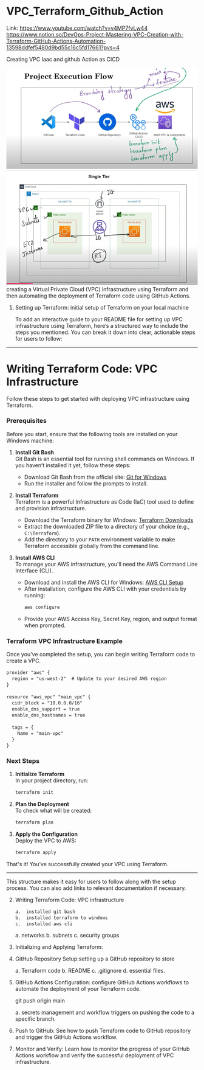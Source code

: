# VPC_Terraform_Github_Action
Link: https://www.youtube.com/watch?v=v4MP7fvLw44
https://www.notion.so/DevOps-Project-Mastering-VPC-Creation-with-Terraform-GitHub-Actions-Automation-13598ddfef5480d9bd55c16c5fd17661?pvs=4



Creating VPC Iaac and github Action as CICD

![Alt text](image/projectfow.png)
![Alt text](image/image.png)
creating a Virtual Private Cloud (VPC) infrastructure using Terraform and then automating the deployment of  Terraform code using GitHub Actions.


1. Setting up Terraform:  initial setup of Terraform on your local machine

    To add an interactive guide to your README file for setting up VPC infrastructure using Terraform, here’s a structured way to include the steps you mentioned. You can break it down into clear, actionable steps for users to follow:

---

# Writing Terraform Code: VPC Infrastructure

Follow these steps to get started with deploying VPC infrastructure using Terraform.

### Prerequisites

Before you start, ensure that the following tools are installed on your Windows machine:

1. **Install Git Bash**  
   Git Bash is an essential tool for running shell commands on Windows. If you haven’t installed it yet, follow these steps:  
   - Download Git Bash from the official site: [Git for Windows](https://git-scm.com/)
   - Run the installer and follow the prompts to install.

2. **Install Terraform**  
   Terraform is a powerful Infrastructure as Code (IaC) tool used to define and provision infrastructure.  
   - Download the Terraform binary for Windows: [Terraform Downloads](https://www.terraform.io/downloads.html)
   - Extract the downloaded ZIP file to a directory of your choice (e.g., `C:\Terraform`).
   - Add the directory to your `PATH` environment variable to make Terraform accessible globally from the command line.

3. **Install AWS CLI**  
   To manage your AWS infrastructure, you'll need the AWS Command Line Interface (CLI).  
   - Download and install the AWS CLI for Windows: [AWS CLI Setup](https://docs.aws.amazon.com/cli/latest/userguide/install-cliv2-windows.html)
   - After installation, configure the AWS CLI with your credentials by running:  
     ```bash
     aws configure
     ```
   - Provide your AWS Access Key, Secret Key, region, and output format when prompted.

### Terraform VPC Infrastructure Example

Once you've completed the setup, you can begin writing Terraform code to create a VPC.

```hcl
provider "aws" {
  region = "us-west-2"  # Update to your desired AWS region
}

resource "aws_vpc" "main_vpc" {
  cidr_block = "10.0.0.0/16"
  enable_dns_support = true
  enable_dns_hostnames = true

  tags = {
    Name = "main-vpc"
  }
}
```

### Next Steps
1. **Initialize Terraform**  
   In your project directory, run:
   ```bash
   terraform init
   ```

2. **Plan the Deployment**  
   To check what will be created:
   ```bash
   terraform plan
   ```

3. **Apply the Configuration**  
   Deploy the VPC to AWS:
   ```bash
   terraform apply
   ```

That's it! You’ve successfully created your VPC using Terraform.

---

This structure makes it easy for users to follow along with the setup process. You can also add links to relevant documentation if necessary.
    
2. Writing Terraform Code:  VPC infrastructure

       a.  installed git bash 
       b.  installed terraform to windows 
       c.  installed aws cli
   
      a.   networks
      b.   subnets
      c.   security groups

4. Initializing and Applying Terraform:
   
5. GitHub Repository Setup:setting up a GitHub repository to store

     a.   Terraform code
     b.   README
     c.   .gitignore
     d.   essential files.
   
6. GitHub Actions Configuration: configure GitHub Actions workflows to automate the deployment of your Terraform code.

   git push origin main


    a.   secrets management and workflow triggers on pushing the code to a specific branch.
    
8. Push to GitHub: See how to push  Terraform code to GitHub repository and trigger the GitHub Actions workflow.

9. Monitor and Verify: Learn how to monitor the progress of your GitHub Actions workflow and verify the successful deployment of  VPC infrastructure.

